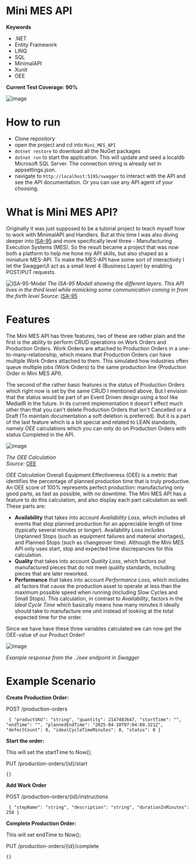 # Mini MES API

**Keywords**
- .NET
- Entity Framework
- LINQ
- SQL
- MinimalAPI
- Xunit
- OEE

**Current Test Coverage: 90%**

![image](https://github.com/user-attachments/assets/ebce0a84-7dc5-4ddf-9f7f-fdc43871623b)


# How to run

- Clone repository
- open the project and cd into `Mini_MES_API`
- `dotnet restore` to download all the NuGet packages
- `dotnet run` to start the application. This will update and seed a localdb Microsoft SQL Server. The connection string is already set in appsettings.json.
- navigate to `http://localhost:5195/swagger` to interact with the API and see the API documentation. Or you can use any API agent of your choosing.


# What is Mini MES API?

Originally it was just supposed to be a tutorial project to teach myself how to work with MinimalAPI and Handlers. But at this time I was also diving deeper into [ISA-95](https://www.isa.org/standards-and-publications/isa-standards/isa-95-standard) and more specifically level three - Manufacturing Execution Systems (MES). So the result became a project that was now both a platform to help me hone my API skills, but also shaped as a miniature MES-API. To make the MES-API have some sort of interactivity I let the SwaggerUI act as a small level 4 (Business Layer) by enabling POST/PUT requests.

![ISA-95-Model](https://github.com/user-attachments/assets/229f4401-9015-4783-890e-8572f4a6cdaf)
*The ISA-95 Modell showing the different layers. This API lives in the third level while mimicking some communication coming in from the forth level*
*Source:* [ISA-95](https://www.isa.org/standards-and-publications/isa-standards/isa-95-standard)

# Features

The Mini MES API has three features, two of these are rather plain and the first is the ability to perform CRUD operations on Work Orders and Production Orders. Work Orders are attached to Production Orders in a one-to-many-relationship, which means that Production Orders can have multiple Work Orders attached to them. This simulated how industries often queue multiple jobs (Work Orders) to the same production line (Production Order in Mini MES API).

The second of the rather basic features is the status of Production Orders which right now is set by the same CRUD I mentioned above, But I envision that the status would be part of an Event Driven design using a tool like MediatR in the future. In its current implementation it doesn't effect much other than that you can't delete Production Orders that isn't Cancelled or a Draft (To maintain documentation a soft deletion is preferred). But it is a part of the last feature which is a bit special and related to LEAN standards, namely *OEE* calculations which you can only do on Production Orders with status Completed in the API.

![image](https://github.com/user-attachments/assets/9d0b8a44-1a52-4e13-8307-7bd87e1caf6b)

*The OEE Calculation*                                                                                                                                                                   
*Source:* [OEE](https://www.leanproduction.com/oee/)


*OEE Calculation*
Overall Equipment Effectiveness (OEE) is a metric that identifies the percentage of planned production time that is truly productive. An OEE score of 100% represents perfect production: manufacturing only good parts, as fast as possible, with no downtime. The Mini MES API has a feature to do this calculation, and also display each part calculation as well. These parts are: 
- **Availability** that takes into account *Availability Loss*, which includes all events that stop planned production for an appreciable length of time (typically several minutes or longer). Availability Loss includes Unplanned Stops (such as equipment failures and material shortages), and Planned Stops (such as changeover time). Although the Mini MES API only uses start, stop and expected time discrepancies for this calculation.
- **Quality** that takes into account *Quality Loss*, which factors out manufactured pieces that do not meet quality standards, including pieces that are later reworked.
- **Performance** that takes into account *Performance Loss*, which includes all factors that cause the production asset to operate at less than the maximum possible speed when running (including Slow Cycles and Small Stops). This calculation, in contrast to *Availability*, factors in the *Ideal Cycle Time* which basically means how many minutes it ideally should take to manufacture one unit instead of looking at the total expected time for the order.

Since we have have these three variables calculated we can now get the OEE-value of our Product Order!

![image](https://github.com/user-attachments/assets/b495a034-18f9-4b82-87e3-5eddec565093)

*Example response from the ../oee endpoint in Swagger*

# Example Scenario

**Create Production Order:**

POST /production-orders

`
{
  "productSKU": "string",
  "quantity": 2147483647,
  "startTime": "",
  "endTime": "",
  "plannedEndTime": "2025-04-10T07:04:09.321Z",
  "defectCount": 0,
  "idealCycleTimeMinutes": 0,
  "status": 0
}`


**Start the order:**

This will set the startTime to Now();

PUT /production-orders/{id}/start


`{}`


**Add Work Order**

POST /production-orders/{id}/instructions

`
{
  "stepName": "string",
  "description": "string",
  "durationInMinutes": 250
}`


**Complete Production Order:**

This will set endTime to Now();

PUT /production-orders/{id}/complete

`{}`
